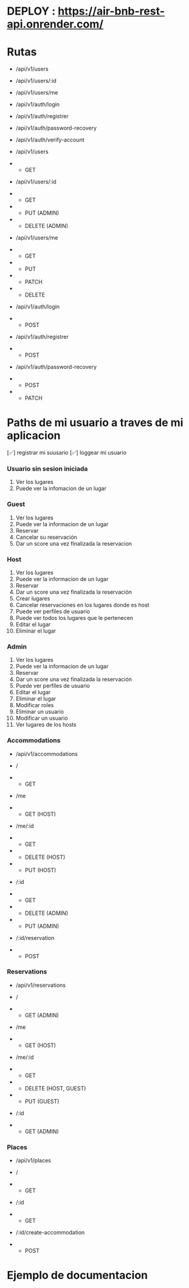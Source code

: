 # DEPLOY : https://air-bnb-rest-api.onrender.com/

# Rutas

- /api/v1/users
- /api/v1/users/:id
- /api/v1/users/me

- /api/v1/auth/login
- /api/v1/auth/registrer
- /api/v1/auth/password-recovery
- /api/v1/auth/verify-account


- /api/v1/users
- - GET

- /api/v1/users/:id
- - GET 
- - PUT (ADMIN)
- - DELETE (ADMIN)

- /api/v1/users/me
- - GET
- - PUT
- - PATCH
- - DELETE

- /api/v1/auth/login
- - POST

- /api/v1/auth/registrer
- - POST

- /api/v1/auth/password-recovery
- - POST
- - PATCH


# Paths de mi usuario a traves de mi aplicacion

[✅] registrar mi suusario 
[✅] loggear mi usuario

### Usuario sin sesion iniciada

1. Ver los lugares
2. Puede ver la infomacion de un lugar

### Guest

1. Ver los lugares
2. Puede ver la informacion de un lugar
3. Reservar
4. Cancelar su reservación
5. Dar un score una vez finalizada la reservacion

### Host

1. Ver los lugares
2. Puede ver la informacion de un lugar
3. Reservar
4. Dar un score una vez finalizada la reservación
5. Crear lugares
6. Cancelar reservaciones en los lugares donde es host
7. Puede ver perfiles de usuario
8. Puede ver todos los lugares que le pertenecen
9. Editar el lugar
10. Eliminar el lugar

### Admin

1. Ver los lugares
2. Puede ver la informacion de un lugar
3. Reservar
4. Dar un score una vez finalizada la reservación
5. Puede ver perfiles de usuario
6. Editar el lugar
7. Eliminar el lugar
8. Modificar roles
9. Eliminar un usuario
10. Modificar un usuario
11. Ver lugares de los hosts

### Accommodations

- /api/v1/accommodations

- /
- - GET

- /me
- - GET (HOST)

- /me/:id
- - GET
- - DELETE (HOST)
- - PUT (HOST)

- /:id
- - GET
- - DELETE (ADMIN)
- - PUT (ADMIN)

- /:id/reservation
- - POST

### Reservations

- /api/v1/reservations

- /
- - GET (ADMIN)

- /me
- - GET (HOST)

- /me/:id
- - GET 
- - DELETE (HOST, GUEST)
- - PUT (GUEST)

- /:id
- - GET (ADMIN)

### Places

- /api/v1/places

- /
- - GET

- /:id
- - GET

- /:id/create-accommodation
- - POST



# Ejemplo de documentacion
